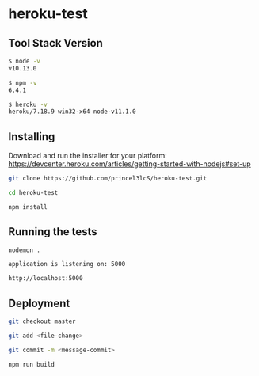 # heroku-test

## Tool Stack Version
```bash
$ node -v
v10.13.0

$ npm -v
6.4.1

$ heroku -v
heroku/7.18.9 win32-x64 node-v11.1.0
```

## Installing
Download and run the installer for your platform: https://devcenter.heroku.com/articles/getting-started-with-nodejs#set-up

```bash
git clone https://github.com/princel3lcS/heroku-test.git

cd heroku-test

npm install

```

## Running the tests
```bash
nodemon .

application is listening on: 5000

http://localhost:5000
```

## Deployment
```bash
git checkout master

git add <file-change>

git commit -m <message-commit>

npm run build
```